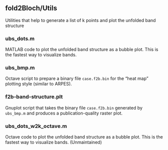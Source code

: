 ## fold2Bloch/Utils

Utilities that help to generate a list of k points and plot the unfolded band structure

### ubs_dots.m

MATLAB code to plot the unfolded band structure as a bubble plot. This is the fastest way to visualize bands.

### ubs_bmp.m

Octave script to prepare a binary file `case.f2b.bin` for the “heat map” plotting style (similar to ARPES).

### f2b-band-structure.plt

Gnuplot script that takes the binary file `case.f2b.bin` generated by `ubs_bmp.m` and produces a publication-quality raster plot.

### ubs_dots_w2k_octave.m

Octave code to plot the unfolded band structure as a bubble plot. This is the fastest way to visualize bands. (Unmaintained)
